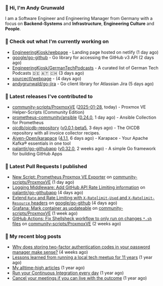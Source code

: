 ### 👋 Hi, I'm Andy Grunwald

I am a Software Engineer and Engineering Manager from Germany with a focus on **Backend-Systems** and **Infrastructure**, **Engineering Culture** and **People**.

### 👷 Check out what I'm currently working on


- [EngineeringKiosk/webpage](https://github.com/EngineeringKiosk/webpage) - Landing page hosted on netlify (1 day ago)
- [google/go-github](https://github.com/google/go-github) - Go library for accessing the GitHub v3 API (2 days ago)
- [EngineeringKiosk/GermanTechPodcasts](https://github.com/EngineeringKiosk/GermanTechPodcasts) - A curated list of German Tech Podcasts 🇩🇪 🇦🇹 🇨🇭 (3 days ago)
- [sourcectl/webpage](https://github.com/sourcectl/webpage) -  (4 days ago)
- [andygrunwald/go-jira](https://github.com/andygrunwald/go-jira) - Go client library for Atlassian Jira (5 days ago)

### 🔭 Latest releases I've contributed to


- [community-scripts/ProxmoxVE](https://github.com/community-scripts/ProxmoxVE) ([2025-01-28](https://github.com/community-scripts/ProxmoxVE/releases/tag/2025-01-28), today) - Proxmox VE Helper-Scripts (Community Edition) 
- [prometheus-community/ansible](https://github.com/prometheus-community/ansible) ([0.24.0](https://github.com/prometheus-community/ansible/releases/tag/0.24.0), 1 day ago) - Ansible Collection for Prometheus
- [oicdb/oicdb-repository](https://github.com/oicdb/oicdb-repository) ([v0.0.1-beta5](https://github.com/oicdb/oicdb-repository/releases/tag/v0.0.1-beta5), 3 days ago) - The OICDB repository with all invoice collector recipes.
- [Aiven-Open/karapace](https://github.com/Aiven-Open/karapace) ([4.1.1](https://github.com/Aiven-Open/karapace/releases/tag/4.1.1), 6 days ago) - Karapace - Your Apache Kafka® essentials in one tool
- [palantir/go-githubapp](https://github.com/palantir/go-githubapp) ([v0.32.0](https://github.com/palantir/go-githubapp/releases/tag/v0.32.0), 2 weeks ago) - A simple Go framework for building GitHub Apps

### 🔨 Latest Pull Requests I published


- [New Script: Prometheus Proxmox VE Exporter](https://github.com/community-scripts/ProxmoxVE/pull/1805) on [community-scripts/ProxmoxVE](https://github.com/community-scripts/ProxmoxVE) (1 day ago)
- [Logging Middleware: Add GitHub API Rate Limiting information](https://github.com/palantir/go-githubapp/pull/413) on [palantir/go-githubapp](https://github.com/palantir/go-githubapp) (4 days ago)
- [Extend `Rate` and Rate Limiting with `X-Ratelimit-Used` and `X-Ratelimit-Resource` headers](https://github.com/google/go-github/pull/3453) on [google/go-github](https://github.com/google/go-github) (4 days ago)
- [Grafana: Mark container as updateable](https://github.com/community-scripts/ProxmoxVE/pull/1603) on [community-scripts/ProxmoxVE](https://github.com/community-scripts/ProxmoxVE) (1 week ago)
- [GitHub Actions: Fix Shellsheck workflow to only run on changes `*.sh` files](https://github.com/community-scripts/ProxmoxVE/pull/1423) on [community-scripts/ProxmoxVE](https://github.com/community-scripts/ProxmoxVE) (2 weeks ago)

### 📝 My recent blog posts


- [Why does storing two-factor authentication codes in your password manager make sense?](https://andygrunwald.com/blog/why-does-storing-two-factor-authentication-codes-in-your-password-manager-make-sense/) (4 weeks ago)
- [Lessons learned from running a local tech meetup for 11 years](https://andygrunwald.com/blog/lessons-learned-from-running-a-local-tech-meetup-for-11-years/) (1 year ago)
- [My alltime-high articles](https://andygrunwald.com/blog/my-all-time-high-articles/) (1 year ago)
- [Run your Continuous Integration every day](https://andygrunwald.com/blog/run-your-continuous-integration-every-day/) (1 year ago)
- [Cancel your meetings if you can live with the outcome](https://andygrunwald.com/blog/cancel-your-meetings-if-you-can-live-with-the-outcome/) (1 year ago)
